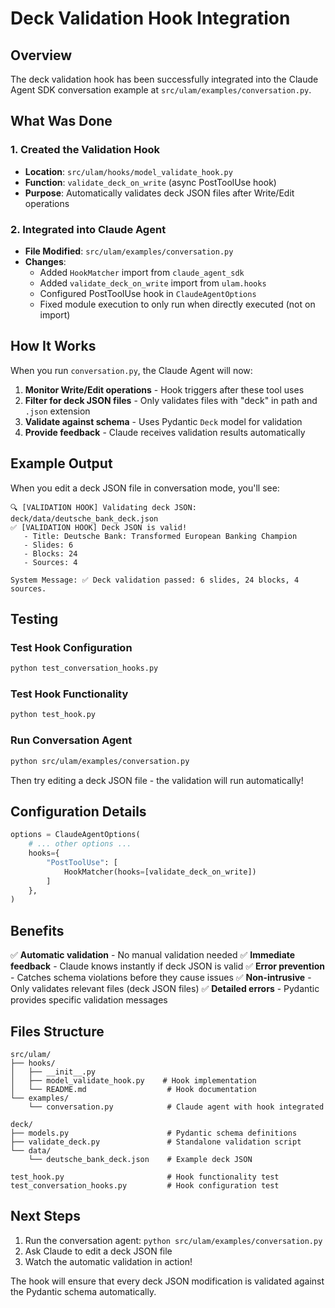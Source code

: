 # Deck Validation Hook Integration

## Overview

The deck validation hook has been successfully integrated into the Claude Agent SDK conversation example at `src/ulam/examples/conversation.py`.

## What Was Done

### 1. Created the Validation Hook
- **Location**: `src/ulam/hooks/model_validate_hook.py`
- **Function**: `validate_deck_on_write` (async PostToolUse hook)
- **Purpose**: Automatically validates deck JSON files after Write/Edit operations

### 2. Integrated into Claude Agent
- **File Modified**: `src/ulam/examples/conversation.py`
- **Changes**:
  - Added `HookMatcher` import from `claude_agent_sdk`
  - Added `validate_deck_on_write` import from `ulam.hooks`
  - Configured PostToolUse hook in `ClaudeAgentOptions`
  - Fixed module execution to only run when directly executed (not on import)

## How It Works

When you run `conversation.py`, the Claude Agent will now:

1. **Monitor Write/Edit operations** - Hook triggers after these tool uses
2. **Filter for deck JSON files** - Only validates files with "deck" in path and `.json` extension
3. **Validate against schema** - Uses Pydantic `Deck` model for validation
4. **Provide feedback** - Claude receives validation results automatically

## Example Output

When you edit a deck JSON file in conversation mode, you'll see:

```
🔍 [VALIDATION HOOK] Validating deck JSON: deck/data/deutsche_bank_deck.json
✅ [VALIDATION HOOK] Deck JSON is valid!
   - Title: Deutsche Bank: Transformed European Banking Champion
   - Slides: 6
   - Blocks: 24
   - Sources: 4

System Message: ✅ Deck validation passed: 6 slides, 24 blocks, 4 sources.
```

## Testing

### Test Hook Configuration
```bash
python test_conversation_hooks.py
```

### Test Hook Functionality
```bash
python test_hook.py
```

### Run Conversation Agent
```bash
python src/ulam/examples/conversation.py
```

Then try editing a deck JSON file - the validation will run automatically!

## Configuration Details

```python
options = ClaudeAgentOptions(
    # ... other options ...
    hooks={
        "PostToolUse": [
            HookMatcher(hooks=[validate_deck_on_write])
        ]
    },
)
```

## Benefits

✅ **Automatic validation** - No manual validation needed
✅ **Immediate feedback** - Claude knows instantly if deck JSON is valid
✅ **Error prevention** - Catches schema violations before they cause issues
✅ **Non-intrusive** - Only validates relevant files (deck JSON files)
✅ **Detailed errors** - Pydantic provides specific validation messages

## Files Structure

```
src/ulam/
├── hooks/
│   ├── __init__.py
│   ├── model_validate_hook.py    # Hook implementation
│   └── README.md                  # Hook documentation
└── examples/
    └── conversation.py            # Claude agent with hook integrated

deck/
├── models.py                      # Pydantic schema definitions
├── validate_deck.py               # Standalone validation script
└── data/
    └── deutsche_bank_deck.json    # Example deck JSON

test_hook.py                       # Hook functionality test
test_conversation_hooks.py         # Hook configuration test
```

## Next Steps

1. Run the conversation agent: `python src/ulam/examples/conversation.py`
2. Ask Claude to edit a deck JSON file
3. Watch the automatic validation in action!

The hook will ensure that every deck JSON modification is validated against the Pydantic schema automatically.
